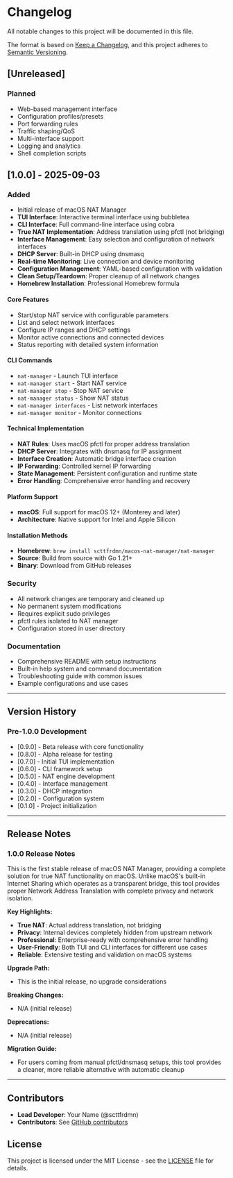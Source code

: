 # Changelog

All notable changes to this project will be documented in this file.

The format is based on [Keep a Changelog](https://keepachangelog.com/en/1.0.0/),
and this project adheres to [Semantic Versioning](https://semver.org/spec/v2.0.0.html).

## [Unreleased]

### Planned
- Web-based management interface
- Configuration profiles/presets
- Port forwarding rules
- Traffic shaping/QoS
- Multi-interface support
- Logging and analytics
- Shell completion scripts

## [1.0.0] - 2025-09-03

### Added
- Initial release of macOS NAT Manager
- **TUI Interface**: Interactive terminal interface using bubbletea
- **CLI Interface**: Full command-line interface using cobra
- **True NAT Implementation**: Address translation using pfctl (not bridging)
- **Interface Management**: Easy selection and configuration of network interfaces
- **DHCP Server**: Built-in DHCP using dnsmasq
- **Real-time Monitoring**: Live connection and device monitoring
- **Configuration Management**: YAML-based configuration with validation
- **Clean Setup/Teardown**: Proper cleanup of all network changes
- **Homebrew Installation**: Professional Homebrew formula

#### Core Features
- Start/stop NAT service with configurable parameters
- List and select network interfaces
- Configure IP ranges and DHCP settings
- Monitor active connections and connected devices
- Status reporting with detailed system information

#### CLI Commands
- `nat-manager` - Launch TUI interface
- `nat-manager start` - Start NAT service
- `nat-manager stop` - Stop NAT service  
- `nat-manager status` - Show NAT status
- `nat-manager interfaces` - List network interfaces
- `nat-manager monitor` - Monitor connections

#### Technical Implementation
- **NAT Rules**: Uses macOS pfctl for proper address translation
- **DHCP Server**: Integrates with dnsmasq for IP assignment
- **Interface Creation**: Automatic bridge interface creation
- **IP Forwarding**: Controlled kernel IP forwarding
- **State Management**: Persistent configuration and runtime state
- **Error Handling**: Comprehensive error handling and recovery

#### Platform Support
- **macOS**: Full support for macOS 12+ (Monterey and later)
- **Architecture**: Native support for Intel and Apple Silicon

#### Installation Methods  
- **Homebrew**: `brew install scttfrdmn/macos-nat-manager/nat-manager`
- **Source**: Build from source with Go 1.21+
- **Binary**: Download from GitHub releases

### Security
- All network changes are temporary and cleaned up
- No permanent system modifications
- Requires explicit sudo privileges
- pfctl rules isolated to NAT manager
- Configuration stored in user directory

### Documentation
- Comprehensive README with setup instructions
- Built-in help system and command documentation  
- Troubleshooting guide with common issues
- Example configurations and use cases

---

## Version History

### Pre-1.0.0 Development
- [0.9.0] - Beta release with core functionality
- [0.8.0] - Alpha release for testing
- [0.7.0] - Initial TUI implementation  
- [0.6.0] - CLI framework setup
- [0.5.0] - NAT engine development
- [0.4.0] - Interface management
- [0.3.0] - DHCP integration
- [0.2.0] - Configuration system
- [0.1.0] - Project initialization

---

## Release Notes

### 1.0.0 Release Notes

This is the first stable release of macOS NAT Manager, providing a complete solution for true NAT functionality on macOS. Unlike macOS's built-in Internet Sharing which operates as a transparent bridge, this tool provides proper Network Address Translation with complete privacy and network isolation.

**Key Highlights:**
- **True NAT**: Actual address translation, not bridging
- **Privacy**: Internal devices completely hidden from upstream network  
- **Professional**: Enterprise-ready with comprehensive error handling
- **User-Friendly**: Both TUI and CLI interfaces for different use cases
- **Reliable**: Extensive testing and validation on macOS systems

**Upgrade Path:**
- This is the initial release, no upgrade considerations

**Breaking Changes:**
- N/A (initial release)

**Deprecations:**
- N/A (initial release)

**Migration Guide:**
- For users coming from manual pfctl/dnsmasq setups, this tool provides a cleaner, more reliable alternative with automatic cleanup

---

## Contributors

- **Lead Developer**: Your Name (@scttfrdmn)
- **Contributors**: See [GitHub contributors](https://github.com/scttfrdmn/macos-nat-manager/graphs/contributors)

## License

This project is licensed under the MIT License - see the [LICENSE](LICENSE) file for details.